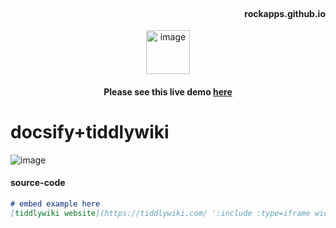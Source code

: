 <br/>

<h4 align="right"> rockapps.github.io </h3>

<p align="center">
 <img src="https://cdn-icons-png.flaticon.com/512/1600/1600856.png" alt="image" width="70px">
</p>

<h4 align="center"> Please see this live demo <a href="https://docsify-nullboard.netlify.app/"> here </a> </h3>

# docsify+tiddlywiki
<img src="https://user-images.githubusercontent.com/123137817/214364431-8d571e27-3dd2-4b7c-acbf-702217a2d8b6.png" alt="image"/>

#### source-code

```markdown
# embed example here
[tiddlywiki website](https://tiddlywiki.com/ ':include :type=iframe width=100% height=400px')
```
